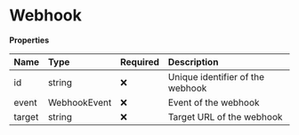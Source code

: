 # Webhook

**Properties**

| Name   | Type         | Required | Description                      |
| :----- | :----------- | :------- | :------------------------------- |
| id     | string       | ❌       | Unique identifier of the webhook |
| event  | WebhookEvent | ❌       | Event of the webhook             |
| target | string       | ❌       | Target URL of the webhook        |
